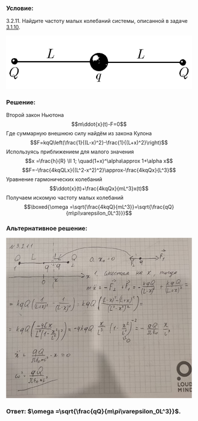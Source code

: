 ###  Условие: 

$3.2.11.$ Найдите частоту малых колебаний системы, описанной в задаче [3.1.10](/ru/3.1.10). 

![К задаче $3.1.10$|613x177, 45%](../../img/3.2.11/3.1.10.png)

###  Решение: 

Второй закон Ньютона $$m\ddot{x}(t)-F=0$$ Где суммарную внешнюю силу найдём из закона Кулона $$F=kqQ\left(\frac{1}{(L-x)^2}-\frac{1}{(L+x)^2}\right)$$ Используясь приближением для малого значения $$x =\frac{h}{R} \ll 1; \quad(1+x)^\alpha\approx 1+\alpha x$$ $$F=-\frac{4kqQLx}{(L^2-x^2)^2}\approx-\frac{4kqQx}{L^3}$$ Уравнение гармонических колебаний $$\ddot{x}(t)+\frac{4kqQx}{mL^3}x(t)$$ Получаем искомую частоту малых колебаний $$\boxed{\omega =\sqrt{\frac{4kqQ}{mL^3}}=\sqrt{\frac{qQ}{m\pi\varepsilon_0L^3}}}$$ 

###  Альтернативное решение: 

![|803x694, 67%](../../img/3.2.11/01.jpg) 

###  Ответ: $\omega =\sqrt{\frac{qQ}{m\pi\varepsilon_0L^3}}$. 

### 

